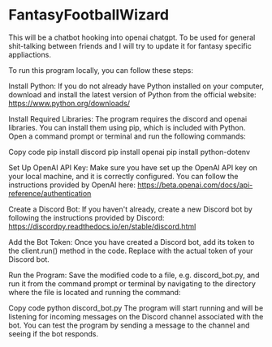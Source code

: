# FantasyFootballWizard

This will be a chatbot hooking into openai chatgpt. To be used for general shit-talking between friends and I will try to update it for fantasy specific appliactions.


To run this program locally, you can follow these steps:

Install Python:
If you do not already have Python installed on your computer, download and install the latest version of Python from the official website: https://www.python.org/downloads/


Install Required Libraries:
The program requires the discord and openai libraries. You can install them using pip, which is included with Python. Open a command prompt or terminal and run the following commands:

Copy code
pip install discord
pip install openai
pip install python-dotenv


Set Up OpenAI API Key:
Make sure you have set up the OpenAI API key on your local machine, and it is correctly configured. You can follow the instructions provided by OpenAI here: https://beta.openai.com/docs/api-reference/authentication


Create a Discord Bot:
If you haven't already, create a new Discord bot by following the instructions provided by Discord: https://discordpy.readthedocs.io/en/stable/discord.html


Add the Bot Token:
Once you have created a Discord bot, add its token to the client.run() method in the code. Replace <your Discord bot token> with the actual token of your Discord bot.


Run the Program:
Save the modified code to a file, e.g. discord_bot.py, and run it from the command prompt or terminal by navigating to the directory where the file is located and running the command:

Copy code
python discord_bot.py
The program will start running and will be listening for incoming messages on the Discord channel associated with the bot. You can test the program by sending a message to the channel and seeing if the bot responds.
